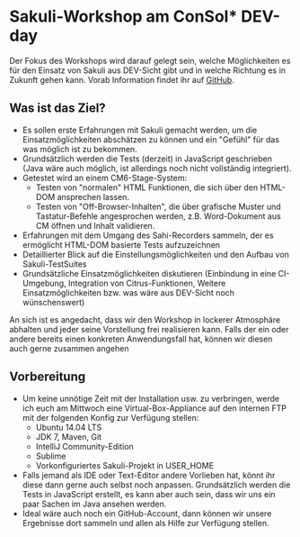Sakuli-Workshop am ConSol* DEV-day
==============

Der Fokus des Workshops wird darauf gelegt sein, welche Möglichkeiten es für den Einsatz von Sakuli aus DEV-Sicht gibt und in welche Richtung es in Zukunft gehen kann. Vorab Information findet ihr auf [GitHub](https://github.com/ConSol/sakuli).

## Was ist das Ziel?

* Es sollen erste Erfahrungen mit Sakuli gemacht werden, um die Einsatzmöglichkeiten abschätzen zu können und ein "Gefühl" für das was möglich ist zu bekommen.
* Grundsätzlich werden die Tests (derzeit) in JavaScript geschrieben (Java wäre auch möglich, ist allerdings noch nicht vollständig integriert).
* Getestet wird an einem CM6-Stage-System:
  * Testen von "normalen" HTML Funktionen, die sich über den HTML-DOM ansprechen lassen.
  * Testen von "Off-Browser-Inhalten", die über grafische Muster und Tastatur-Befehle angesprochen werden, z.B. Word-Dokument aus CM öffnen und Inhalt validieren.
* Erfahrungen mit dem Umgang des Sahi-Recorders sammeln, der es ermöglicht HTML-DOM basierte Tests aufzuzeichnen
* Detaillierter Blick auf die Einstellungsmöglichkeiten und den Aufbau von Sakuli-TestSuites
* Grundsätzliche Einsatzmöglichkeiten diskutieren (Einbindung in eine CI-Umgebung, Integration von Citrus-Funktionen, Weitere Einsatzmöglichkeiten bzw. was wäre aus DEV-Sicht noch wünschenswert) 

An sich ist es angedacht, dass wir den Workshop in lockerer Atmosphäre abhalten und jeder seine Vorstellung frei realisieren kann. Falls der ein oder andere bereits einen konkreten Anwendungsfall hat, können wir diesen auch gerne zusammen angehen 


## Vorbereitung

* Um keine unnötige Zeit mit der Installation usw. zu verbringen, werde ich euch am Mittwoch eine Virtual-Box-Appliance auf den internen FTP mit der folgenden Konfig zur Verfügung stellen:
  * Ubuntu 14.04 LTS
  * JDK 7, Maven, Git
  * IntelliJ Community-Edition
  * Sublime
  * Vorkonfiguriertes Sakuli-Projekt in USER_HOME
* Falls jemand als IDE oder Text-Editor andere Vorlieben hat, könnt ihr diese dann gerne auch selbst noch anpassen. Grundsätzlich werden die Tests in JavaScript erstellt, es kann aber auch sein, dass wir uns ein paar Sachen im Java ansehen werden.
* Ideal wäre auch noch ein GitHub-Account, dann können wir unsere Ergebnisse dort sammeln und allen als Hilfe zur Verfügung stellen.
